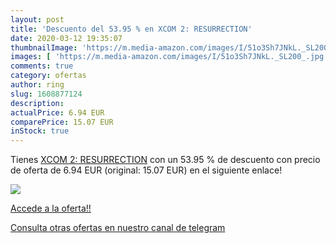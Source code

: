 ```yaml
---
layout: post
title: 'Descuento del 53.95 % en XCOM 2: RESURRECTION'
date: 2020-03-12 19:35:07
thumbnailImage: 'https://m.media-amazon.com/images/I/51o3Sh7JNkL._SL200_.jpg'
images: [ 'https://m.media-amazon.com/images/I/51o3Sh7JNkL._SL200_.jpg' ]
comments: true
category: ofertas
author: ring
slug: 1608877124
description:
actualPrice: 6.94 EUR
comparePrice: 15.07 EUR
inStock: true
---
```


Tienes [XCOM 2: RESURRECTION](https://www.amazon.es/dp/1608877124/?tag=redken-21) con un 53.95 % de descuento con precio de oferta de 6.94 EUR (original: 15.07 EUR) en el siguiente enlace!

[![](https://m.media-amazon.com/images/I/51o3Sh7JNkL._SL200_.jpg)](https://www.amazon.es/dp/1608877124/?tag=redken-21)

[Accede a la oferta!!](https://www.amazon.es/dp/1608877124/?tag=redken-21)

[Consulta otras ofertas en nuestro canal de telegram](https://t.me/s/ofertas25)
